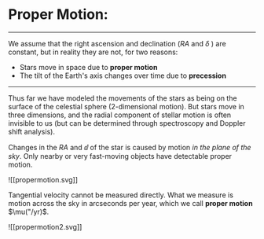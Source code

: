 # Proper Motion:
***

We assume that the right ascension and declination ($RA\text{ and }\delta$ ) are constant, but in reality they are not, for two reasons:

- Stars move in space due to **proper motion**
- The tilt of the Earth's axis changes over time due to **precession**

***

Thus far we have modeled the movements of the stars as being on the surface of the celestial sphere (2-dimensional motion). But stars move in three dimensions, and the radial component of stellar motion is often invisible to us (but can be determined through spectroscopy and Doppler shift analysis).

Changes in the $RA$ and $\dd$ of the star is caused by motion *in the plane of the sky*. Only nearby or very fast-moving objects have detectable proper motion. 

![[propermotion.svg]]

Tangential velocity cannot be measured directly. What we measure is motion across the sky in arcseconds per year, which we call **proper motion** $\mu("/yr)$.

![[propermotion2.svg]]